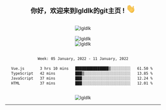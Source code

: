 <div align="center">
<h2> 你好，欢迎来到lgldlk的git主页 ! <img src="https://github.com/lgldlk/lgldlk/blob/main/gifs/Hi.gif" width="30px"></h2>
</div>

<div align="center">
 </br>
 <img src="http://aiitapp.cn:8091/?color=rgba(37,144,118,1)&shadowColor=rgba(12,16,20,1)&fontSize=120&&shadowOffsetX=9&shadowOffsetY=11" height="26px" alt="lgldlk" />
 </br>

   </br>
 <img src="https://github-readme-stats.vercel.app/api?username=lgldlk&show_icons=true&theme=gotham&locale=cn" alt="lgldlk" />
 

</br>

<img  src="http://github-readme-stats.vercel.app/api/top-langs/?username=lgldlk&show_icons=true&theme=gotham&locale=cn&layout=compact" alt="lgldlk"/>  
</br>
</br>

<!--START_SECTION:waka-->
```text
Week: 05 January, 2022 - 11 January, 2022

Vue.js       3 hrs 10 mins   ███████████████▒░░░░░░░░░   61.50 % 
TypeScript   42 mins         ███▒░░░░░░░░░░░░░░░░░░░░░   13.85 % 
JavaScript   37 mins         ███░░░░░░░░░░░░░░░░░░░░░░   12.24 % 
HTML         37 mins         ███░░░░░░░░░░░░░░░░░░░░░░   12.01 % 
```
<!--END_SECTION:waka-->

 </br>
  <img src="https://visitor-badge.glitch.me/badge?page_id=lgldlk" alt="lgldlk" />

---

 

